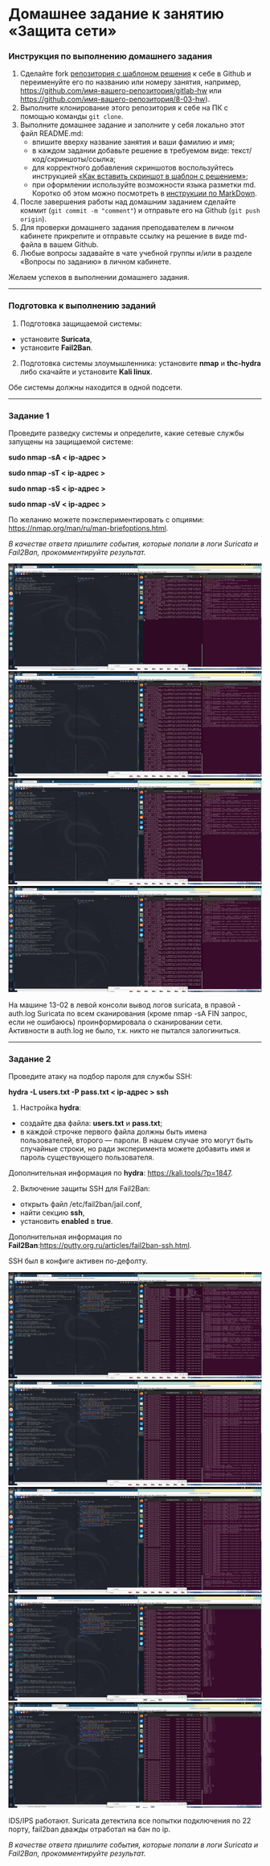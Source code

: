 # Домашнее задание к занятию «Защита сети»

### Инструкция по выполнению домашнего задания

1. Сделайте fork [репозитория c шаблоном решения](https://github.com/netology-code/sys-pattern-homework) к себе в Github и переименуйте его по названию или номеру занятия, например, https://github.com/имя-вашего-репозитория/gitlab-hw или https://github.com/имя-вашего-репозитория/8-03-hw).
2. Выполните клонирование этого репозитория к себе на ПК с помощью команды `git clone`.
3. Выполните домашнее задание и заполните у себя локально этот файл README.md:
   - впишите вверху название занятия и ваши фамилию и имя;
   - в каждом задании добавьте решение в требуемом виде: текст/код/скриншоты/ссылка;
   - для корректного добавления скриншотов воспользуйтесь инструкцией [«Как вставить скриншот в шаблон с решением»](https://github.com/netology-code/sys-pattern-homework/blob/main/screen-instruction.md);
   - при оформлении используйте возможности языка разметки md. Коротко об этом можно посмотреть в [инструкции по MarkDown](https://github.com/netology-code/sys-pattern-homework/blob/main/md-instruction.md).
4. После завершения работы над домашним заданием сделайте коммит (`git commit -m "comment"`) и отправьте его на Github (`git push origin`).
5. Для проверки домашнего задания преподавателем в личном кабинете прикрепите и отправьте ссылку на решение в виде md-файла в вашем Github.
6. Любые вопросы задавайте в чате учебной группы и/или в разделе «Вопросы по заданию» в личном кабинете.

Желаем успехов в выполнении домашнего задания.

------

### Подготовка к выполнению заданий

1. Подготовка защищаемой системы:

- установите **Suricata**,
- установите **Fail2Ban**.

2. Подготовка системы злоумышленника: установите **nmap** и **thc-hydra** либо скачайте и установите **Kali linux**.

Обе системы должны находится в одной подсети.

------

### Задание 1

Проведите разведку системы и определите, какие сетевые службы запущены на защищаемой системе:

**sudo nmap -sA < ip-адрес >**

**sudo nmap -sT < ip-адрес >**

**sudo nmap -sS < ip-адрес >**

**sudo nmap -sV < ip-адрес >**

По желанию можете поэкспериментировать с опциями: https://nmap.org/man/ru/man-briefoptions.html.


*В качестве ответа пришлите события, которые попали в логи Suricata и Fail2Ban, прокомментируйте результат.*

![nmap sA](https://github.com/ugegkonst/sdb-homeworks/blob/sdbsql-24/img/nmap_sA.png)
![nmap sS](https://github.com/ugegkonst/sdb-homeworks/blob/sdbsql-24/img/nmap_sS.png)
![nmap sT](https://github.com/ugegkonst/sdb-homeworks/blob/sdbsql-24/img/nmap_sT.png)
![nmap sV](https://github.com/ugegkonst/sdb-homeworks/blob/sdbsql-24/img/nmap_sV.png)

На машине 13-02 в левой консоли вывод логов suricata, в правой - auth.log
Suricata по всем сканирования (кроме nmap -sA FIN запрос, если не ошибаюсь) проинформировала о сканировании сети.
Активности в auth.log не было, т.к. никто не пытался залогиниться.





------

### Задание 2

Проведите атаку на подбор пароля для службы SSH:

**hydra -L users.txt -P pass.txt < ip-адрес > ssh**

1. Настройка **hydra**: 
 
 - создайте два файла: **users.txt** и **pass.txt**;
 - в каждой строчке первого файла должны быть имена пользователей, второго — пароли. В нашем случае это могут быть случайные строки, но ради эксперимента можете добавить имя и пароль существующего пользователя.

Дополнительная информация по **hydra**: https://kali.tools/?p=1847.

2. Включение защиты SSH для Fail2Ban:

-  открыть файл /etc/fail2ban/jail.conf,
-  найти секцию **ssh**,
-  установить **enabled**  в **true**.

Дополнительная информация по **Fail2Ban**:https://putty.org.ru/articles/fail2ban-ssh.html.

SSH был в конфиге активен по-дефолту.

![openssh install and ssh connection check & 1st ban](https://github.com/ugegkonst/sdb-homeworks/blob/sdbsql-24/img/f2b1.png)
![new ip & hydra ssh 2nd try](https://github.com/ugegkonst/sdb-homeworks/blob/sdbsql-24/img/f2b2.png)
![2nd ban by ip](https://github.com/ugegkonst/sdb-homeworks/blob/sdbsql-24/img/f2b3.png)
![suricata log](https://github.com/ugegkonst/sdb-homeworks/blob/sdbsql-24/img/f2b4.png)
![unban and ssh connection check](https://github.com/ugegkonst/sdb-homeworks/blob/sdbsql-24/img/f2b5.png)

IDS/IPS работают. Suricata детектила все попытки подключения по 22 порту, fail2ban дважды отработал на бан по ip.

*В качестве ответа пришлите события, которые попали в логи Suricata и Fail2Ban, прокомментируйте результат.*
